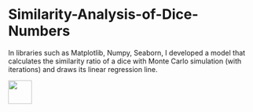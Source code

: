 # Similarity-Analysis-of-Dice-Numbers
In libraries such as Matplotlib, Numpy, Seaborn, I developed a model that calculates the similarity ratio of a dice with Monte Carlo simulation (with iterations) and draws its linear regression line.

<img src="https://github.com/favicon.ico" width="48">
